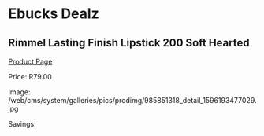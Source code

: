 
# Ebucks Dealz
## Rimmel Lasting Finish Lipstick 200 Soft Hearted
[Product Page](https://www.ebucks.com/web/shop/productSelected.do?prodId=985851318&catId=1186086453)

Price: R79.00

Image: /web/cms/system/galleries/pics/prodimg/985851318_detail_1596193477029.jpg

Savings: 


	